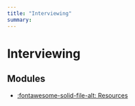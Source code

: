 ```yaml
---
title: "Interviewing"
summary: 
---
```


Interviewing
===

Modules
---

- [:fontawesome-solid-file-alt: Resources](01-resources.md)
